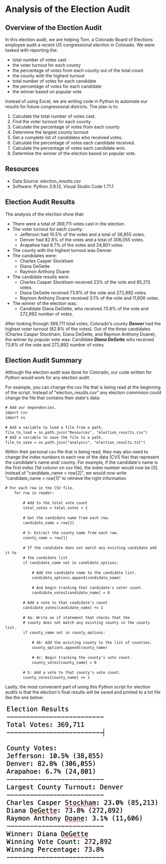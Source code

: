 # Analysis of the Election Audit 

## Overview of the Election Audit 
In this election audit, we are helping Tom, a Colorado Board of Elections employee audit a recent US congressional election in Colorado.  We were tasked with reporting the: 

- total number of votes cast 
- the voter turnout for each county
- the percentage of votes from each county out of the total count
- the county with the highest turnout 
- total number of votes for each candidate 
- the percentage of votes for each candidate 
- the winner based on popular vote 

Instead of using Excel, we are writing code in Python to automate our results for future congressional districts. The plan is to: 

1. Calculate the total number of votes cast.
2. Find the voter turnout for each county
3. Calculate the percentage of votes from each county 
4. Determine the largest county turnout 
5. Get a complete list of candidates who received votes.
6. Calculate the percentage of votes each candidate received.
7. Calculate the percentage of votes each candidate won. 
8. Determine the winner of the election based on popular vote.


## Resources 
- Data Source: election_results.csv
- Software: Python 3.9.12, Visual Studio Code 1.71.1

## Election Audit Results  

The analysis of the election show that: 

- There were a total of 369,711 votes cast in the election.
- The voter turnout for each county:
    - Jefferson had 10.5% of the votes and a total of 38,855 votes.
    - Denver had 82.8% of the votes and a total of 306,055 votes.
    - Arapahoe had 6.7% of the votes and 24,801 votes. 
- The county with the highest turnout was Denver. 
- The candidates were: 
    - Charles Casper Stockham
    - Diana DeGette
    - Raymon Anthony Doane
- The candidate results were: 
    - Charles Casper Stockham received 23% of the vote and 85,213 votes.
    - Diana DeGette received 73.8% of the vote and 272,892 votes.
    - Raymon Anthony Doane received 3.1% of the vote and 11,606 votes.
- The winner of the election was: 
    - Candidate Diana DeGette, who received 73.8% of the vote and 272,892 number of votes. 


After looking through 369,711 total votes, Colorado's county ***Denver*** had the highest voter turnout (82.8% of the votes). Out of the three candidates (Charles Casper Stockham, Diana DeGette, and Raymon Anthony Doane), the winner by popular vote was: Candidate ***Diana DeGette*** who received 73.8% of the vote and 272,892 number of votes. 
    
    
## Election Audit Summary 
Although the election audit was done for Colorado, our code written for Python would work for any election audit.

For example, you can change the csv file that is being read at the beginning of the script. Instead of "election_results.csv" any election commision could change the file that contains their state's data: 
```
# Add our dependencies.
import csv
import os

# Add a variable to load a file from a path.
file_to_load = os.path.join("Resources", "election_results.csv")
# Add a variable to save the file to a path.
file_to_save = os.path.join("analysis", "election_results.txt")
```

Within their personal csv file that is being read, they may also need to change the index numbers in each row of the data (CVS file) that represent the candidate's name and/ county. For example, if the candidate's name is the first index (1st column on csv file), the index number would now be [0]. Instead of "candidate_name = row[2]", we would now write "candidate_name = row[1]" to retrieve the right information. 

```
# For each row in the CSV file.
    for row in reader:

        # Add to the total vote count
        total_votes = total_votes + 1

        # Get the candidate name from each row.
        candidate_name = row[2]

        # 3: Extract the county name from each row.
        county_name = row[1]

        # If the candidate does not match any existing candidate add it to
        # the candidate list
        if candidate_name not in candidate_options:

            # Add the candidate name to the candidate list.
            candidate_options.append(candidate_name)

            # And begin tracking that candidate's voter count.
            candidate_votes[candidate_name] = 0

        # Add a vote to that candidate's count
        candidate_votes[candidate_name] += 1

        # 4a: Write an if statement that checks that the
        # county does not match any existing county in the county list.
        if county_name not in county_options:

            # 4b: Add the existing county to the list of counties.
            county_options.append(county_name)

            # 4c: Begin tracking the county's vote count.
            county_votes[county_name] = 0

        # 5: Add a vote to that county's vote count.
        county_votes[county_name] += 1
```

Lastly, the most convenient part of using this Python script for election audits is that the election's final results will be saved and printed to a txt file like the one below:

![election_results](Resources/election_results.png)
